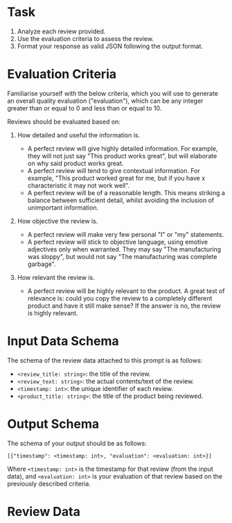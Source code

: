 # Task

1. Analyze each review provided.
2. Use the evaluation criteria to assess the review.
3. Format your response as valid JSON following the output format.

# Evaluation Criteria

Familiarise yourself with the below criteria, which you will use to generate an
overall quality evaluation ("evaluation"), which can be any integer greater than
or equal to 0 and less than or equal to 10.

Reviews should be evaluated based on:

1. How detailed and useful the information is.

   - A perfect review will give highly detailed information. For example, they
     will not just say "This product works great", but will elaborate on why
     said product works great.
   - A perfect review will tend to give contextual information. For example,
     "This product worked great for me, but if you have x characteristic it may
     not work well".
   - A perfect review will be of a reasonable length. This means striking a
     balance between sufficient detail, whilst avoiding the inclusion of
     unimportant information.

2. How objective the review is.

   - A perfect review will make very few personal "I" or "my" statements.
   - A perfect review will stick to objective language, using emotive adjectives
     only when warranted. They may say "The manufacturing was sloppy", but would
     not say "The manufacturing was complete garbage".

3. How relevant the review is.

   - A perfect review will be highly relevant to the product. A great test of
     relevance is: could you copy the review to a completely different product
     and have it still make sense? If the answer is no, the review is highly
     relevant.

# Input Data Schema

The schema of the review data attached to this prompt is as follows:

- `<review_title: string>`: the title of the review.
- `<review_text: string>`: the actual contents/text of the review.
- `<timestamp: int>`: the unique identifier of each review.
- `<product_title: string>`: the title of the product being reviewed.

# Output Schema

The schema of your output should be as follows:

`[{"timestamp": <timestamp: int>, "evaluation": <evaluation: int>}]`

Where `<timestamp: int>` is the timestamp for that review (from the input data),
and `<evaluation: int>` is your evaluation of that review based on the
previously described criteria.

# Review Data
